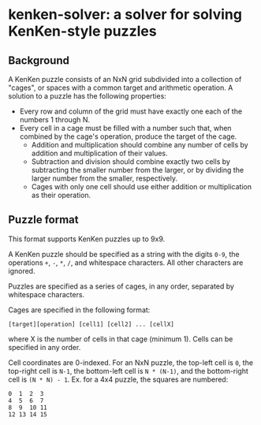 # kenken-solver: a solver for solving KenKen-style puzzles

## Background

A KenKen puzzle consists of an NxN grid subdivided into a collection of "cages", or spaces with a common target and arithmetic operation. A solution to a puzzle has the following properties:

- Every row and column of the grid must have exactly one each of the numbers 1 through N.
- Every cell in a cage must be filled with a number such that, when combined by the cage's operation, produce the target of the cage.
  - Addition and multiplication should combine any number of cells by addition and multiplication of their values.
  - Subtraction and division should combine exactly two cells by subtracting the smaller number from the larger, or by dividing the larger number from the smaller, respectively.
  - Cages with only one cell should use either addition or multiplication as their operation.

## Puzzle format

This format supports KenKen puzzles up to 9x9.

A KenKen puzzle should be specified as a string with the digits `0-9`, the operations `+`, `-`, `*`, `/`, and whitespace characters. All other characters are ignored.

Puzzles are specified as a series of cages, in any order, separated by whitespace characters.

Cages are specified in the following format:

```text
[target][operation] [cell1] [cell2] ... [cellX]
```

where X is the number of cells in that cage (minimum 1). Cells can be specified in any order.

Cell coordinates are 0-indexed. For an NxN puzzle, the top-left cell is `0`, the top-right cell is `N-1`, the bottom-left cell is `N * (N-1)`, and the bottom-right cell is `(N * N) - 1`. Ex. for a 4x4 puzzle, the squares are numbered:

```text
0  1  2  3
4  5  6  7
8  9  10 11
12 13 14 15
```
